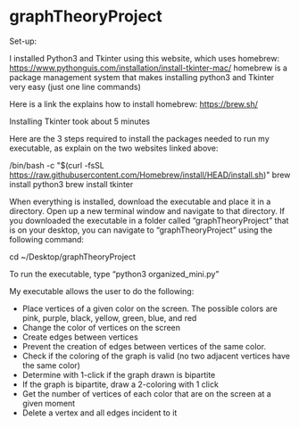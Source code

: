 # graphTheoryProject
Set-up:

I installed Python3 and Tkinter using this website, which uses homebrew: https://www.pythonguis.com/installation/install-tkinter-mac/ 
homebrew is a package management system that makes installing python3 and Tkinter very easy (just one line commands)

Here is a link the explains how to install homebrew: https://brew.sh/ 

Installing Tkinter took about 5 minutes

Here are the 3 steps required to install the packages needed to run my executable, as explain on the two websites linked above: 

/bin/bash -c "$(curl -fsSL https://raw.githubusercontent.com/Homebrew/install/HEAD/install.sh)" 
brew install python3
brew install tkinter

When everything is installed, download the executable and place it in a directory. 
Open up a new terminal window and navigate to that directory. If you downloaded the executable in a folder called “graphTheoryProject” that is on your desktop, you can navigate to “graphTheoryProject” using the following command: 

cd ~/Desktop/graphTheoryProject

To run the executable, type “python3 organized_mini.py”

My executable allows the user to do the following:

* Place vertices of a given color on the screen. The possible colors are pink, purple, black, yellow, green, blue, and red
* Change the color of vertices on the screen
* Create edges between vertices 
* Prevent the creation of edges between vertices of the same color. 
* Check if the coloring of the graph is valid (no two adjacent vertices have the same color)
* Determine with 1-click if the graph drawn is bipartite 
* If the graph is bipartite, draw a 2-coloring with 1 click
* Get the number of vertices of each color that are on the screen at a given moment
* Delete a vertex and all edges incident to it


